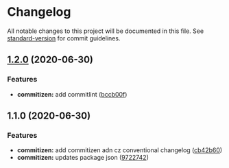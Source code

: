 # Changelog

All notable changes to this project will be documented in this file. See [standard-version](https://github.com/conventional-changelog/standard-version) for commit guidelines.

## [1.2.0](https://github.com/pedrojsn96/frontend-mentoring/compare/v1.1.0...v1.2.0) (2020-06-30)


### Features

* **commitizen:** add commitlint ([bccb00f](https://github.com/pedrojsn96/frontend-mentoring/commit/bccb00f4b000a617acecea02c341a9686b493771))

## 1.1.0 (2020-06-30)


### Features

* **commitizen:** add commitizen adn cz conventional changelog ([cb42b60](https://github.com/pedrojsn96/frontend-mentoring/commit/cb42b60912e3be1966055c02798c524ec4f7a6f9))
* **commitizen:** updates package json ([9722742](https://github.com/pedrojsn96/frontend-mentoring/commit/97227422fb7a4e75df72aa536a0ec1114689e8ff))

